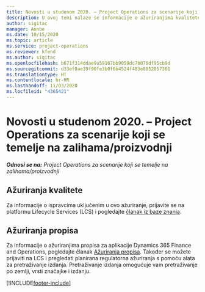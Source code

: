 ```yaml
---
title: Novosti u studenom 2020. – Project Operations za scenarije koji se temelje na zalihama/proizvodnji
description: U ovoj temi nalaze se informacije o ažuriranjima kvalitete dostupnim u izdanju aplikacije Project Operations za scenarije koji se temelje na zalihama/proizvodnji za studeni 2020.
author: sigitac
manager: Annbe
ms.date: 10/15/2020
ms.topic: article
ms.service: project-operations
ms.reviewer: kfend
ms.author: sigitac
ms.openlocfilehash: b671f314ddae9a59167bb9059dc7b076df95cb9d
ms.sourcegitcommit: d33ef0ae39f90fe3b0f6b4524f483e8052057361
ms.translationtype: HT
ms.contentlocale: hr-HR
ms.lasthandoff: 11/03/2020
ms.locfileid: "4365421"
---
```

# <a name="whats-new-november-2020---project-operations-for-stockedproduction-based-scenarios"></a>Novosti u studenom 2020. – Project Operations za scenarije koji se temelje na zalihama/proizvodnji

_**Odnosi se na:** Project Operations za scenarije koji se temelje na zalihama/proizvodnji_

## <a name="quality-updates"></a>Ažuriranja kvalitete

Za informacije o ispravcima uključenim u ovo ažuriranje, prijavite se na platformu Lifecycle Services (LCS) i pogledajte [članak iz baze znanja](https://fix.lcs.dynamics.com/Issue/Details?bugId=488609&amp;dbType=3&amp;qc=8251e8e1d5e2386de850599926c1adc3fec8e2ba25308036d22cdfe0a1c28fc7).

## <a name="regulatory-updates"></a>Ažuriranja propisa

Za informacije o ažuriranjima propisa za aplikacije Dynamics 365 Finance and Operations, pogledajte članak [Ažuriranja propisa](https://docs.microsoft.com/dynamics365/finance/localizations/regulatory-updates). Također se možete prijaviti na LCS i pregledati planirana regulatorna ažuriranja s pomoću alata za pretraživanje izdanja. Pretraživanje izdanja omogućuje vam pretraživanje po zemlji, vrsti značajke i izdanju.


[!INCLUDE[footer-include](../../includes/footer-banner.md)]